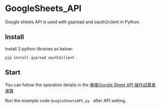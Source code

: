 # GoogleSheets_API
Google sheets API is used with gspread and oauth2client in Python.

## Install
Install 2 python libraries as below:
```shell
pip install gspread oauth2client
```

## Start
You can follow the operation details in the [串接Google Sheet API 操作試算表運算](https://cde566.medium.com/python-%E4%B8%B2%E6%8E%A5google-sheet-api-%E6%93%8D%E4%BD%9C%E8%A9%A6%E7%AE%97%E8%A1%A8%E9%81%8B%E7%AE%97-507274c56fa8)

Run the example code `GoogleSheetsAPI.py ` after API setting.